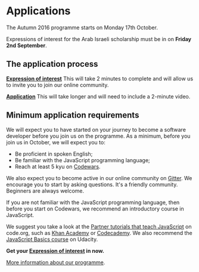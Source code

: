 # Applications

The Autumn 2016 programme starts on Monday 17th October. 

Expressions of interest for the Arab Israeli scholarship must be in on **Friday 2nd September**.

## The application process

**[Expression of interest](interest.html)** This will take 2 minutes to complete and will allow us to invite you to join our online community.

**[Application](apply.html)** This will take longer and will need to include a 2-minute video.

## Minimum application requirements

We will expect you to have started on your journey to become a software developer before you join us on the programme. As a minimum, before you join us in October, we will expect you to:

+ Be proficient in spoken English;
+ Be familiar with the JavaScript programming language;
+ Reach at least 5 kyu on [Codewars](http://www.codewars.com/?language=javascript).

We also expect you to become active in our online community on [Gitter](https://gitter.im/codingforeveryone). We encourage you to start by asking questions. It's a friendly community. Beginners are always welcome.  

If you are not familiar with the JavaScript programming language, then before you start on Codewars, we recommend an introductory course in JavaScript. 

We suggest you take a look at the [Partner tutorials that teach JavaScript](https://code.org/learn) on code.org, such as [Khan Academy](https://www.khanacademy.org/computing/hour-of-code/hour-of-drawing-code/v/welcome-hour-of-code) or [Codecademy](https://www.codecademy.com/hour-of-code). We also recommend the [JavaScript Basics course](https://www.udacity.com/course/javascript-basics--ud804) on Udacity.

**Get your [Expression of interest](interest.html) in now.**

[More information about our programme](/academy/).

